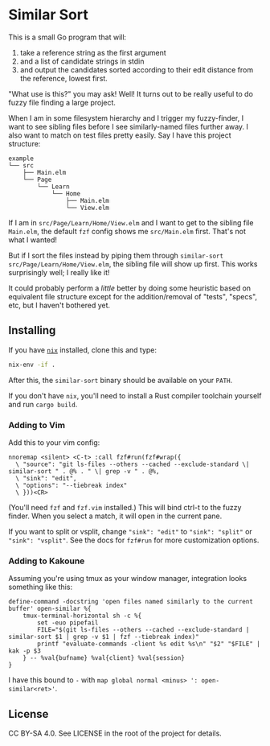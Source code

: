 # Similar Sort

This is a small Go program that will:

1. take a reference string as the first argument
2. and a list of candidate strings in stdin
3. and output the candidates sorted according to their edit distance from the reference, lowest first.

"What use is this?" you may ask!
Well!
It turns out to be really useful to do fuzzy file finding a large project.

When I am in some filesystem hierarchy and I trigger my fuzzy-finder, I want to see sibling files before I see similarly-named files further away.
I also want to match on test files pretty easily.
Say I have this project structure:

```
example
└── src
    ├── Main.elm
    └── Page
        └── Learn
            └── Home
                ├── Main.elm
                └── View.elm
```

If I am in `src/Page/Learn/Home/View.elm` and I want to get to the sibling file `Main.elm`, the default `fzf` config shows me `src/Main.elm` first.
That's not what I wanted!

But if I sort the files instead by piping them through `similar-sort src/Page/Learn/Home/View.elm`, the sibling file will show up first.
This works surprisingly well; I really like it!

It could probably perform a *little* better by doing some heuristic based on equivalent file structure except for the addition/removal of "tests", "specs", etc, but I haven't bothered yet.

## Installing

If you have [`nix`](https://nixos.org) installed, clone this and type:

```sh
nix-env -if .
```

After this, the `similar-sort` binary should be available on your `PATH`.

If you don't have `nix`, you'll need to install a Rust compiler toolchain yourself and run `cargo build`.

### Adding to Vim

Add this to your vim config:

```vim
nnoremap <silent> <C-t> :call fzf#run(fzf#wrap({
  \ "source": "git ls-files --others --cached --exclude-standard \| similar-sort " . @% . " \| grep -v " . @%,
  \ "sink": "edit",
  \ "options": "--tiebreak index"
  \ }))<CR>
```

(You'll need `fzf` and `fzf.vim` installed.)
This will bind ctrl-t to the fuzzy finder.
When you select a match, it will open in the current pane.

If you want to split or vsplit, change `"sink": "edit"` to `"sink": "split"` or `"sink": "vsplit"`.
See the docs for `fzf#run` for more customization options.

### Adding to Kakoune

Assuming you're using tmux as your window manager, integration looks something like this:

```
define-command -docstring 'open files named similarly to the current buffer' open-similar %{
    tmux-terminal-horizontal sh -c %{
        set -euo pipefail
        FILE="$(git ls-files --others --cached --exclude-standard | similar-sort $1 | grep -v $1 | fzf --tiebreak index)"
        printf "evaluate-commands -client %s edit %s\n" "$2" "$FILE" | kak -p $3
    } -- %val{bufname} %val{client} %val{session}
}
```

I have this bound to `-` with `map global normal <minus> ': open-similar<ret>'`.

## License

CC BY-SA 4.0.
See LICENSE in the root of the project for details.
